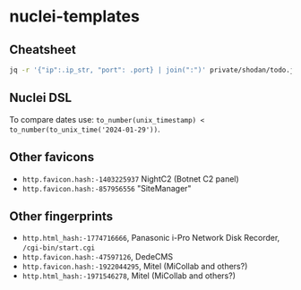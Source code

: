 # nuclei-templates

## Cheatsheet

```bash
jq -r '{"ip":.ip_str, "port": .port} | join(":")' private/shodan/todo.json | ~/go/bin/nuclei -fhr -t todo.yaml -o private/log/todo.log
```

## Nuclei DSL

To compare dates use: `to_number(unix_timestamp) < to_number(to_unix_time('2024-01-29'))`.

## Other favicons

- `http.favicon.hash:-1403225937` NightC2 (Botnet C2 panel)
- `http.favicon.hash:-857956556` "SiteManager"

## Other fingerprints

- `http.html_hash:-1774716666`, Panasonic i-Pro Network Disk Recorder, `/cgi-bin/start.cgi`
- `http.favicon.hash:-47597126`, DedeCMS
- `http.favicon.hash:-1922044295`, Mitel (MiCollab and others?)
- `http.html_hash:-1971546278`, Mitel (MiCollab and others?)

